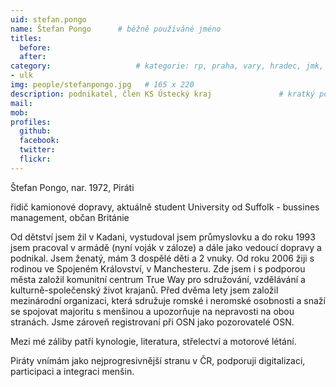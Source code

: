 ```yaml
---
uid: stefan.pongo
name: Štefan Pongo  	# běžně používáné jméno
titles:
  before: 
  after:
category:                 	# kategorie: rp, praha, vary, hradec, jmk, senat
- ulk
img: people/stefanpongo.jpg   # 165 x 220
description: podnikatel, člen KS Ústecký kraj           	# kratký popis, max 160 znaků
mail: 
mob:	
profiles:
  github:
  facebook: 
  twitter: 
  flickr: 
---
```


Štefan Pongo, nar. 1972, Piráti

řidič kamionové dopravy, aktuálně student University od Suffolk - bussines management, občan Británie

Od dětství jsem žil v Kadani, vystudoval jsem průmyslovku a do roku 1993 jsem pracoval v armádě (nyní voják v záloze) a dále jako vedoucí dopravy a podnikal. 
Jsem ženatý, mám 3 dospělé děti a 2 vnuky. Od roku 2006 žiji s rodinou ve Spojeném Království, v Manchesteru. Zde jsem i s podporou města založil komunitní centrum True Way
pro sdružování, vzdělávání a kulturně-společenský život krajanů.
Před dvěma lety jsem založil mezinárodní organizaci, která sdružuje romské i neromské osobnosti a snaží se spojovat majoritu s menšinou
a upozorňuje na nepravosti na obou stranách. Jsme zároveň registrovaní při OSN jako pozorovatelé OSN.

Mezi mé záliby patří kynologie, literatura, střelectví a motorové létání.

Piráty vnímám jako nejprogresivnější stranu v ČR, podporuji digitalizaci, participaci a integraci menšin.  


